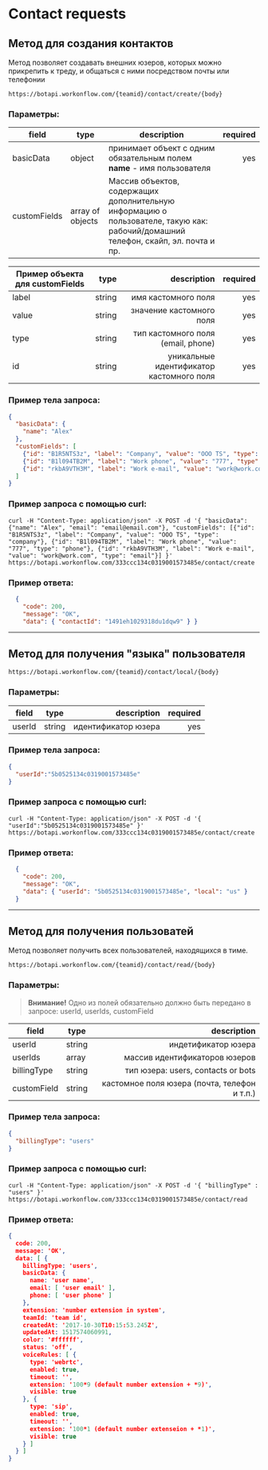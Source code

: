 # Contact requests

## Метод для создания контактов
Метод позволяет создавать внешних юзеров, которых можно прикрепить к треду, и общаться с ними посредством почты или телефонии

```https://botapi.workonflow.com/{teamid}/contact/create/{body}```

### Параметры:

| field         | type          | description| required |
| ------------- |---------------| ----------------------|----:|
| basicData     | object        | принимает объект с одним обязательным полем **name** - имя пользователя | yes
| customFields  | array of objects  | Массив объектов, содержащих дополнительную информацию о пользователе, такую как: рабочий/домашний телефон, скайп, эл. почта и пр. |

|Пример объекта для customFields |  type | description | required|
|-----|----:|-----:|---:|
| label         | string        | имя кастомного поля   | yes |
| value         | string        | значение кастомного поля  | yes |
| type          | string        | тип кастомного поля (email, phone)   | yes |
| id            | string        | уникальные идентификатор кастомного поля | yes |

### Пример тела запроса:

```json
{
  "basicData": {
    "name": "Alex"
  },
  "customFields": [
    {"id": "B1R5NTS3z", "label": "Company", "value": "OOO TS", "type": "company"},
    {"id": "B1l094TB2M", "label": "Work phone", "value": "777", "type": "phone"},
    {"id": "rkbA9VTH3M", "label": "Work e-mail", "value": "work@work.com", "type": "email"}
  ]
}
```

### Пример запроса с помощью curl:
```curl -H "Content-Type: application/json" -X POST -d '{ "basicData": {"name": "Alex", "email": "email@email.com"}, "customFields": [{"id": "B1R5NTS3z", "label": "Company", "value": "OOO TS", "type": "company"}, {"id": "B1l094TB2M", "label": "Work phone", "value": "777", "type": "phone"}, {"id": "rkbA9VTH3M", "label": "Work e-mail", "value": "work@work.com", "type": "email"}] }' https://botapi.workonflow.com/333ccc134c0319001573485e/contact/create```

### Пример ответа:
```json
  {
    "code": 200,
    "message": "OK",
    "data": { "contactId": "1491eh1029318du1dqw9" } }
```
---

## Метод для получения "языка" пользователя

```https://botapi.workonflow.com/{teamid}/contact/local/{body}```

### Параметры:

| field         | type          | description| required |
| ------------- |---------------| ----------------------:| ----:|
| userId     | string        | идентификатор юзера | yes |

### Пример тела запроса:
```json
{
  "userId":"5b0525134c0319001573485e"
}
```

### Пример запроса с помощью curl:
```curl -H "Content-Type: application/json" -X POST -d '{ "userId":"5b0525134c0319001573485e" }' https://botapi.workonflow.com/333ccc134c0319001573485e/contact/create```

### Пример ответа:

```json
  {
    "code": 200,
    "message": "OK",
    "data": { "userId": "5b0525134c0319001573485e", "local": "us" }
  }
```
---

## Метод для получения пользоватей
Метод позволяет получить всех пользователей, находящихся в тиме.

```https://botapi.workonflow.com/{teamid}/contact/read/{body}```

### Параметры:
> **Внимание!** Одно из полей обязательно должно быть передано в запросе: userId, userIds, customField

| field         | type    | description|
| ------------- |---------| ----------------------:|
| userId        | string  | индетификатор юзера     |
| userIds       | array   | массив идентификаторов юзеров|
| billingType   | string  | тип юзера: users, contacts or bots |
| customField   | string  | кастомное поля юзера (почта, телефон и т.п.)

### Пример тела запроса:

```json
{
  "billingType": "users"
}
```

### Пример запроса с помощью curl:

```curl -H "Content-Type: application/json" -X POST -d '{ "billingType" : "users" }' https://botapi.workonflow.com/333ccc134c0319001573485e/contact/read```

### Пример ответа:
```json
{
  code: 200,
  message: 'OK',
  data: [ {
    billingType: 'users',
    basicData: {
      name: 'user name',
      email: [ 'user email' ],
      phone: [ 'user phone' ]
    },
    extension: 'number extension in system',
    teamId: 'team id',
    createdAt: '2017-10-30T10:15:53.245Z',
    updatedAt: 1517574060991,
    color: '#ffffff',
    status: 'off',
    voiceRules: [ {
      type: 'webrtc',
      enabled: true,
      timeout: '',
      extension: '100*9 (default number extension + *9)',
      visible: true
    }, {
      type: 'sip',
      enabled: true,
      timeout: '',
      extension: '100*1 (default number extenseion + *1)',
      visible: true
    } ]
  } ]
}
```
